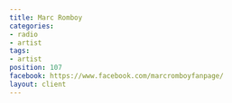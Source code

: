 ```yaml
---
title: Marc Romboy
categories:
- radio
- artist
tags:
- artist
position: 107
facebook: https://www.facebook.com/marcromboyfanpage/
layout: client
---
```


